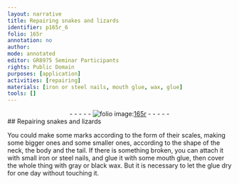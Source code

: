 ```yaml
---
layout: narrative
title: Repairing snakes and lizards
identifier: p165r_6
folio: 165r
annotation: no
author:
mode: annotated
editor: GR8975 Seminar Participants
rights: Public Domain
purposes: [application]
activities: [repairing]
materials: [iron or steel nails, mouth glue, wax, glue]
tools: []
---
```


 <div class="folio" align="center">- - - - - <a href="http://gallica.bnf.fr/ark:/12148/btv1b9059316c/f336.item" target="_blank"><img src="https://cu-mkp.github.io/GR8975-edition/assets/photo-icon.png" alt="folio image: " style="display:inline-block; margin-bottom:-3px;"/>165r</a> - - - - - </div> 
## Repairing snakes and lizards

 
<span class="activity">You could make some marks according to the form of their scales, making some bigger ones and some smaller ones, according to the shape of the neck, the body and the tail. If there is something broken, you can attach it with small <span class="material">iron or steel nails</span>, and glue it with some <span class="material">mouth glue</span>, then cover the whole thing with gray or black <span class="material">wax</span>. But it is necessary to let the <span class="material">glue</span> dry for one day without touching it.</span>
 